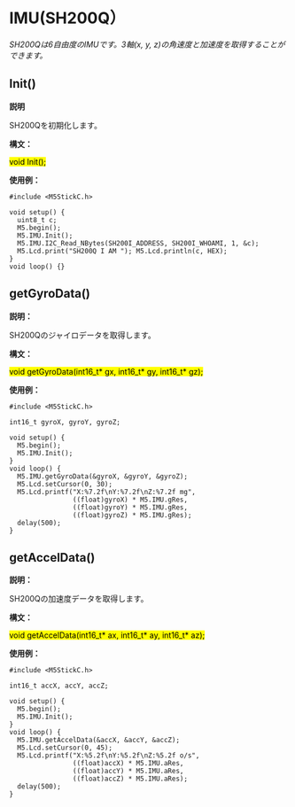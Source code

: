 # IMU(SH200Q）

*SH200Qは6自由度のIMUです。3軸(x, y, z)の角速度と加速度を取得することができます。*

## Init()

**説明**

SH200Qを初期化します。  

**構文：**

<mark>void Init();</mark>

**使用例：**

```clike
#include <M5StickC.h>

void setup() {
  uint8_t c;
  M5.begin();
  M5.IMU.Init();
  M5.IMU.I2C_Read_NBytes(SH200I_ADDRESS, SH200I_WHOAMI, 1, &c);
  M5.Lcd.print("SH200Q I AM "); M5.Lcd.println(c, HEX);
}
void loop() {}
```

## getGyroData()

**説明：**

SH200Qのジャイロデータを取得します。  

**構文：**

<mark>void getGyroData(int16_t* gx, int16_t* gy, int16_t* gz);</mark>

**使用例：**

```clike
#include <M5StickC.h>

int16_t gyroX, gyroY, gyroZ;

void setup() {
  M5.begin();
  M5.IMU.Init();
}
void loop() {
  M5.IMU.getGyroData(&gyroX, &gyroY, &gyroZ);
  M5.Lcd.setCursor(0, 30);
  M5.Lcd.printf("X:%7.2f\nY:%7.2f\nZ:%7.2f mg",
                ((float)gyroX) * M5.IMU.gRes,
                ((float)gyroY) * M5.IMU.gRes,
                ((float)gyroZ) * M5.IMU.gRes);
  delay(500);
}
```

## getAccelData()

**説明：**

SH200Qの加速度データを取得します。  

**構文：**

<mark>void getAccelData(int16_t* ax, int16_t* ay, int16_t* az);</mark>

**使用例：**

```clike
#include <M5StickC.h>

int16_t accX, accY, accZ;

void setup() {
  M5.begin();
  M5.IMU.Init();
}
void loop() {
  M5.IMU.getAccelData(&accX, &accY, &accZ);
  M5.Lcd.setCursor(0, 45);
  M5.Lcd.printf("X:%5.2f\nY:%5.2f\nZ:%5.2f o/s",
                ((float)accX) * M5.IMU.aRes,
                ((float)accY) * M5.IMU.aRes,
                ((float)accZ) * M5.IMU.aRes);
  delay(500);
}
```